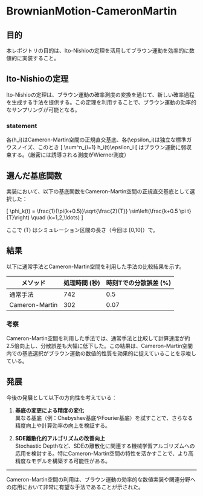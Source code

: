 # BrownianMotion-CameronMartin

## 目的
本レポジトリの目的は、Ito-Nishioの定理を活用してブラウン運動を効率的に数値的に実装すること。

## Ito-Nishioの定理  
Ito-Nishioの定理は、ブラウン運動の確率測度の変換を通じて、新しい確率過程を生成する手法を提供する。この定理を利用することで、ブラウン運動の効率的なサンプリングが可能となる。

### statement
各\(h_i\)はCameron-Martin空間の正規直交基底、各\(\epsilon_i\)は独立な標準ガウスノイズ、このとき
\[
\sum^n_{i=1} h_i(t)\epsilon_i
\[
はブラウン運動に弱収束する。（厳密には誘導される測度がWierner測度）

## 選んだ基底関数
実装において、以下の基底関数をCameron-Martin空間の正規直交基底として選択した：

\[
\phi_k(t) = \frac{1}{\pi(k+0.5)}\sqrt{\frac{2}{T}} \sin\left(\frac{k+0.5 \pi t}{T}\right) \quad (k=1,2,\ldots)
\]

ここで \(T\) はシミュレーション区間の長さ（今回は [0,10]）で。

## 結果
以下に通常手法とCameron-Martin空間を利用した手法の比較結果を示す。

| メソッド       | 処理時間 (秒) | 時刻Tでの分散誤差 (%) |
|----------------|---------------|--------------|
| 通常手法       | 742           | 0.5          |
| Cameron-Martin | 302           | 0.07         |

### 考察
Cameron-Martin空間を利用した手法では、通常手法と比較して計算速度が約2.5倍向上し、分散誤差も大幅に低下した。この結果は、Cameron-Martin空間内での基底選択がブラウン運動の数値的性質を効果的に捉えていることを示唆している。

## 発展
今後の発展として以下の方向性を考えている：
1. **基底の変更による精度の変化**  
   異なる基底（例：Chebyshev基底やFourier基底）を試すことで、さらなる精度向上や計算効率の向上を検証する。

2. **SDE離散化的アルゴリズムの改善向上**  
   Stochastic Depthなど、SDEの離散化に関連する機械学習アルゴリズムへの応用を検討する。特にCameron-Martin空間の特性を活かすことで、より高精度なモデルを構築する可能性がある。

---

Cameron-Martin空間の利用は、ブラウン運動の効率的な数値実装や関連分野への応用において非常に有望な手法であることが示された。
